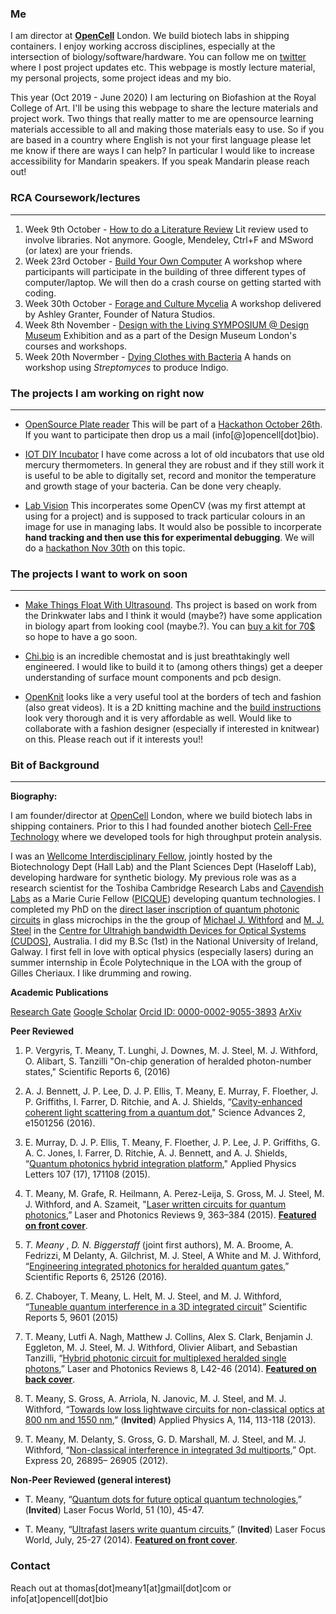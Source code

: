 ### Me

I am director at [**OpenCell**](https://opencell.bio) London. We build biotech labs in shipping containers. I enjoy working accross disciplines, especially at the intersection of biology/software/hardware. You can follow me on [twitter](https://twitter.com/tomopencell) where I post project updates etc. This webpage is mostly lecture material, my personal projects, some project ideas and my bio. 

This year (Oct 2019 - June 2020) I am lecturing on Biofashion at the Royal College of Art. I'll be using this webpage to share the lecture materials and project work. Two things that really matter to me are opensource learning materials accessible to all and making those materials easy to use. So if you are based in a country where English is not your first language please let me know if there are ways I can help? In particular I would like to increase accessibility for Mandarin speakers. If you speak Mandarin please reach out!

### RCA Coursework/lectures
---
1. Week 9th October - [How to do a Literature Review](https://github.com/tmopencell/literaturereview)
Lit review used to involve libraries. Not anymore. Google, Mendeley, Ctrl+F and MSword (or latex) are your friends.  
2. Week 23rd October - [Build Your Own Computer](https://github.com/tmopencell/diycomputer)
A workshop where participants will participate in the building of three different types of computer/laptop. We will then do a crash course on getting started with coding. 
3. Week 30th October - [Forage and Culture Mycelia](https://www.opencell.bio/post/cloning-fungi)
A workshop delivered by Ashley Granter, Founder of Natura Studios. 
4. Week 8th November - [Design with the Living SYMPOSIUM @ Design Museum](https://designmuseum.org/whats-on/talks-courses-and-workshops/design-with-the-living)
Exhibition and as a part of the Design Museum London's courses and workshops.
5. Week 20th Novermber - [Dying Clothes with Bacteria]()
A hands on workshop using _Streptomyces_ to produce Indigo. 

### The projects I am working on right now 
---

- [OpenSource Plate reader](https://github.com/tmopencell/OSP)
This will be part of a [Hackathon October 26th](https://www.opencell.bio/biohack-here-now). If you want to participate then drop us a mail (info[@]opencell[dot]bio). 

- [IOT DIY Incubator](https://github.com/tmopencell/diyincubator)
I have come across a lot of old incubators that use old mercury thermometers. In general they are robust and if they still work it is useful to be able to digitally set, record and monitor the temperature and growth stage of your bacteria. Can be done very cheaply. 

- [Lab Vision](https://github.com/tmopencell/labvision)
This incorperates some OpenCV (was my first attempt at using for a project) and is supposed to track particular colours in an image for use in managing labs. It would also be possible to incorperate **hand tracking and then use this for experimental debugging**. We will do a [hackathon Nov 30th](https://www.opencell.bio/biohack-here-now) on this topic. 

### The projects I want to work on soon
---

- [Make Things Float With Ultrasound](https://spectrum.ieee.org/geek-life/hands-on/how-to-make-things-float-with-ultrasound). Ths project is based on work from the Drinkwater labs and I think it would (maybe?) have some application in biology apart from looking cool (maybe.?). You can [buy a kit for 70$](https://www.makerfabs.com/index.php?route=product/product&product_id=508) so hope to have a go soon. 

- [Chi.bio](https://chi.bio) is an incredible chemostat and is just breathtakingly well engineered. I would like to build it to (among others things) get a deeper understanding of surface mount components and pcb design.

- [OpenKnit](https://hackaday.com/2014/02/20/openknit-the-open-source-knitting-machine/) looks like a very useful tool at the borders of tech and fashion (also great videos). It is a 2D knitting machine and the [build instructions](https://github.com/g3rard/OpenKnit) look very thorough and it is very affordable as well. Would like to collaborate with a fashion designer (especially if interested in knitwear) on this. Please reach out if it interests you!! 

### Bit of Background
---

**Biography:**

I am founder/director at [OpenCell](https://opencell.bio) London, where we build biotech labs in shipping containers. Prior to this I had founded another biotech [Cell-Free Technology](https://cell-free.tech) where we developed tools for high throughput protein analysis. 

I was an [Wellcome Interdisciplinary Fellow](https://www.synbio.cam.ac.uk/directory/tdm34), jointly hosted by the Biotechnology Dept (Hall Lab) and the Plant Sciences Dept (Haseloff Lab), developing hardware for synthetic biology. My previous role was as a research scientist for the Toshiba Cambridge Research Labs and [Cavendish Labs](https://www.sp.phy.cam.ac.uk/directory/thomas-david-meany) as a Marie Curie Fellow ([PICQUE](http://www.picque.eu/thomas-meany-er5/)) developing quantum technologies. I completed my PhD on the [direct laser inscription of quantum photonic circuits](https://youtu.be/I-yKke2cOcQ) in glass microchips in the the group of [Michael J. Withford](https://researchers.mq.edu.au/en/persons/michael-withford) and [M. J. Steel](http://physics.mq.edu.au/~msteel/index.html) in the [Centre for Ultrahigh bandwidth Devices for Optical Systems (CUDOS)](https://researchers.mq.edu.au/en/organisations/arc-centre-for-ultrahigh-bandwidth-devices-for-optical-systems-cu), Australia. I did my B.Sc (1st) in the National University of Ireland, Galway. I first fell in love with optical physics (especially lasers) during an summer internship in École Polytechnique in the LOA with the group of Gilles Cheriaux. I like drumming and rowing.  

**Academic Publications**

[Research Gate](http://www.researchgate.net/profile/Thomas_Meany)   [Google Scholar](http://scholar.google.co.uk/citations?user=nrqjUCkAAAAJ&hl=en)   [Orcid ID: 0000-0002-9055-3893](http://www.orcid.org/0000-0002-9055-3893)   [ArXiv](http://arxiv.org/find/quant-ph/1/au:+Meany_T/0/1/0/all/0/1)

**Peer Reviewed**

1. P. Vergyris, T. Meany, T. Lunghi, J. Downes, M. J. Steel, M. J. Withford, O. Alibart, S. Tanzilli "On-chip generation of heralded photon-number states," Scientific Reports 6, (2016)

2. A. J. Bennett, J. P. Lee, D. J. P. Ellis, T. Meany, E. Murray, F. Floether,  J. P. Griffiths, I. Farrer, D. Ritchie, and A. J. Shields, “[Cavity-enhanced coherent light scattering from a quantum dot](https://advances.sciencemag.org/content/2/4/e1501256)," Science Advances 2, e1501256 (2016).

3. E. Murray, D. J. P. Ellis, T. Meany, F. Floether, J. P. Lee, J. P. Griffiths, G. A. C. Jones, I. Farrer, D. Ritchie, A. J. Bennett, and A. J. Shields, “[Quantum photonics hybrid integration platform](https://aip.scitation.org/doi/10.1063/1.4935029)," Applied Physics Letters 107 (17), 171108 (2015).

4. T. Meany, M. Grafe, R. Heilmann, A. Perez-Leija, S. Gross, M. J. Steel, M. J. Withford, and A. Szameit, "[Laser written circuits for quantum photonics](https://onlinelibrary.wiley.com/doi/full/10.1002/lpor.201500061),” Laser and Photonics Reviews 9, 363–384 (2015). **[Featured on front cover](https://onlinelibrary.wiley.com/toc/18638899/2015/9/4)**.

5. *T. Meany* , *D. N. Biggerstaff* (joint first authors), M. A. Broome, A. Fedrizzi, M Delanty, A. Gilchrist, M. J. Steel, A White and M. J. Withford, “[Engineering integrated photonics for heralded quantum gates](https://www.nature.com/articles/srep25126),” Scientific Reports 6, 25126 (2016).

6. Z. Chaboyer, T. Meany, L. Helt, M. J. Steel, and M. J. Withford, “[Tuneable quantum interference in a 3D integrated circuit](https://www.nature.com/articles/srep09601)” Scientific Reports 5, 9601 (2015)

7. T. Meany, Lutfi A. Nagh, Matthew J. Collins, Alex S. Clark, Benjamin J. Eggleton, M. J. Steel, M. J. Withford, Olivier Alibart, and Sebastian Tanzilli, “[Hybrid photonic circuit for multiplexed heralded single photons](https://onlinelibrary.wiley.com/doi/abs/10.1002/lpor.201400027),” Laser and Photonics Reviews 8, L42-46 (2014). **[Featured on back cover](https://onlinelibrary.wiley.com/doi/10.1002/lpor.201470033)**.

8. T. Meany, S. Gross, A. Arriola, N. Janovic, M. J. Steel, and M. J. Withford, “[Towards low loss lightwave circuits for non-classical optics at 800 nm and 1550 nm](https://link.springer.com/article/10.1007/s00339-013-8090-8),” (**Invited**) Applied Physics A, 114, 113-118 (2013).

9. T. Meany, M. Delanty, S. Gross, G. D. Marshall, M. J. Steel, and M. J. Withford, “[Non-classical interference in integrated 3d multiports](https://www.osapublishing.org/oe/abstract.cfm?uri=oe-20-24-26895),” Opt. Express 20, 26895– 26905 (2012).

**Non-Peer Reviewed (general interest)**

- T. Meany, “[Quantum dots for future optical quantum technologies](https://www.laserfocusworld.com/lasers-sources/article/16551637/quantumdot-sources-quantum-dots-for-future-optical-quantum-technologies),” (**Invited**) Laser Focus World, 51 (10), 45-47. 

- T. Meany, “[Ultrafast lasers write quantum circuits](https://www.laserfocusworld.com/lasers-sources/article/16550196/optical-manufacturing-femtosecondlaser-directwritten-waveguides-produce-quantum-circuits-in-glass),” (**Invited**) Laser Focus World, July, 25-27 (2014). **[Featured on front cover](https://www.laserfocusworld.com/magazine/556395)**. 

### Contact

Reach out at thomas[dot]meany1[at]gmail[dot]com or info[at]opencell[dot]bio
